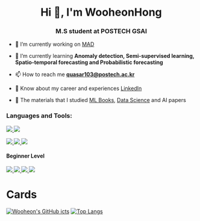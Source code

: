 <h1 align="center">Hi 👋, I'm WooheonHong</h1>
<h3 align="center">M.S student at POSTECH GSAI</h3>

- 🔭 I’m currently working on [MAD](https://github.com/WooheonHong/MAD)

- 🌱 I’m currently learning **Anomaly detection, Semi-supervised learning, Spatio-temporal forecasting and Probabilistic forecasting**

- 📫 How to reach me **quasar103@postech.ac.kr**

- 📄 Know about my career and experiences [LinkedIn](https://www.linkedin.com/in/wooheon-hong-b33621200/)

- 📝 The materials that I studied [ML Books](https://github.com/WooheonHong/ML-DL-Book-Summary), [Data Science](https://github.com/WooheonHong/DS-undergraduate) and AI papers

<h3 align="left">Languages and Tools:</h3>
<a href="https://www.python.org" target="_blank" rel="noreferrer"> <img src="https://img.shields.io/badge/Python-3776AB?style=flat-square&logo=Python&logoColor=white"> <a> <a href="https://www.r-project.org/" target="_blank" rel="noreferrer"> <img src="https://img.shields.io/badge/R-276DC3?style=flat-square&logo=R&logoColor=white"> </a> </p> 
<a href="https://pytorch.org/" target="_blank" rel="noreferrer"> <img src="https://img.shields.io/badge/Pytorch-EE4C2C?style=flat-square&logo=Pytorch&logoColor=white"> </a> <a href="https://scikit-learn.org/stable/" target="_blank" rel="noreferrer"> <img src=https://img.shields.io/static/v1?style=flat-square&message=scikit-learn&color=F7931E&logo=scikit-learn&logoColor=FFFFFF&label=> </a> <a href="https://www.tidyverse.org/" target="_blank" rel="noreferrer"> <img src=https://img.shields.io/static/v1?style=flat-square&message=Tidyverse&color=017CEE&logo=Tidyverse&logoColor=FFFFFF&label=> </a> </p>

<h4 align="left">Beginner Level </h3>
 <a href="https://www.linux.org/" target="_blank" rel="noreferrer"> <img src="https://img.shields.io/badge/Linux-FCC624?style=flat-square&logo=Linux&logoColor=white">  </a> 
  <a href="https://www.docker.com/" target="_blank" rel="noreferrer"> <img src="https://img.shields.io/badge/Docker-2496ED?style=flat-square&logo=Docker&logoColor=white">  </a>
    <a href="https://www.tensorflow.org/" target="_blank" rel="noreferrer"> <img src="https://img.shields.io/badge/TensorFlow-FF6F00?style=flat-square&logo=TensorFlow&logoColor=white">  </a> 
<a href="https://spark.apache.org/" target="_blank" rel="nreferrer"> <img src=https://img.shields.io/static/v1?style=flat-square&message=Apache+Spark&color=E25A1C&logo=Apache+Spark&logoColor=FFFFFF&label=> </a>
 


# Cards

[![Wooheon's GitHub icts](https://github-readme-stats.vercel.app/api?username=WooheonHong&show_icons=true)](https://github.com/anuraghazra/github-readme-stats) [![Top Langs](https://github-readme-stats.vercel.app/api/top-langs/?username=WooheonHong&hide=html&layout=compact)](https://github.com/anuraghazra/github-readme-stats)


